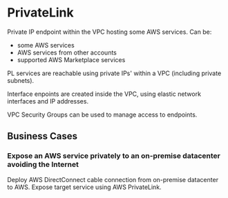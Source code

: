 # PrivateLink

Private IP endpoint within the VPC hosting some AWS services. Can be:
- some AWS services
- AWS services from other accounts
- supported AWS Marketplace services

PL services are reachable using private IPs' within a VPC (including private subnets).

Interface enpoints are created inside the VPC, using elastic network interfaces and IP addresses.

VPC Security Groups can be used to manage access to endpoints.

## Business Cases

### Expose an AWS service privately to an on-premise datacenter avoiding the Internet

Deploy AWS DirectConnect cable connection from on-premise datacenter to AWS. Expose target service using AWS PrivateLink.
